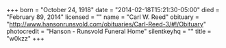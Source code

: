 +++
born = "October 24, 1918"
date = "2014-02-18T15:21:30-05:00"
died = "February 89, 2014"
licensed = ""
name = "Carl W. Reed"
obituary = "http://www.hansonrunsvold.com/obituaries/Carl-Reed-3/#!/Obituary"
photocredit = "Hanson - Runsvold Funeral Home"
silentkeyhq = ""
title = "w0kzz"
+++
